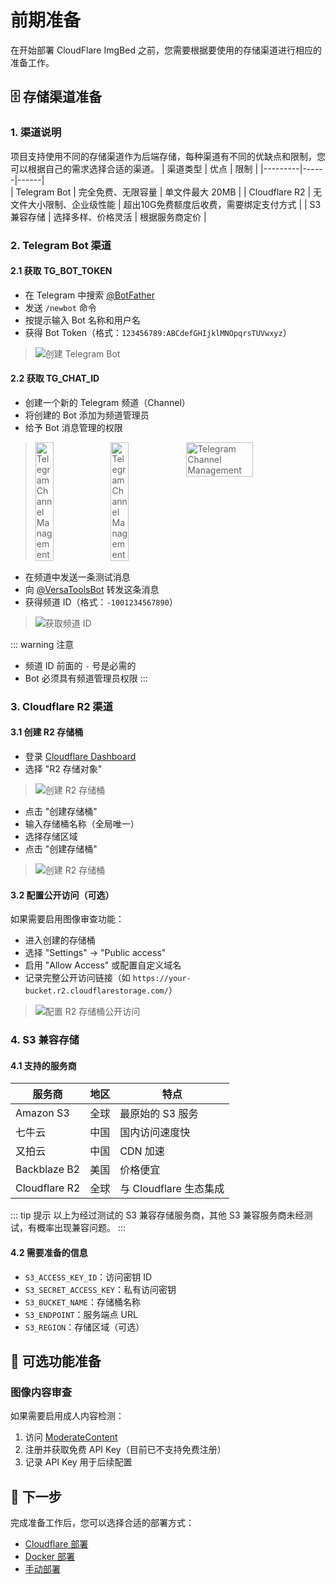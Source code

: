 # 前期准备

在开始部署 CloudFlare ImgBed 之前，您需要根据要使用的存储渠道进行相应的准备工作。

## 🗄️ 存储渠道准备

### 1. 渠道说明

项目支持使用不同的存储渠道作为后端存储，每种渠道有不同的优缺点和限制，您可以根据自己的需求选择合适的渠道。
| 渠道类型 | 优点 | 限制 |
|---------|------|------|  
| Telegram Bot | 完全免费、无限容量 | 单文件最大 20MB |
| Cloudflare R2 | 无文件大小限制、企业级性能 | 超出10G免费额度后收费，需要绑定支付方式 |
| S3 兼容存储 | 选择多样、价格灵活 | 根据服务商定价 |

### 2. Telegram Bot 渠道


#### 2.1 获取 TG_BOT_TOKEN

- 在 Telegram 中搜索 [@BotFather](https://t.me/BotFather)
- 发送 `/newbot` 命令
- 按提示输入 Bot 名称和用户名
- 获得 Bot Token（格式：`123456789:ABCdefGHIjklMNOpqrsTUVwxyz`）

> ![创建 Telegram Bot](/images/deployment/telegram-bot-creation.png)

#### 2.2 获取 TG_CHAT_ID

- 创建一个新的 Telegram 频道（Channel）
- 将创建的 Bot 添加为频道管理员
- 给予 Bot 消息管理的权限
> <div style="display: flex; justify-content: space-between; margin-bottom: 15px;">
>    <img src="/images/deployment/telegram-channel-management.png" alt="Telegram Channel Management" width="25%">
>    <img src="/images/deployment/telegram-channel-management-1.png" alt="Telegram Channel Management" width="25%">
>    <img src="/images/deployment/telegram-channel-management-2.png" alt="Telegram Channel Management" width="48%">
> </div>
- 在频道中发送一条测试消息
- 向 [@VersaToolsBot](https://t.me/VersaToolsBot) 转发这条消息
- 获得频道 ID（格式：`-1001234567890`）



> ![获取频道 ID](/images/deployment/telegram-channel-id.png)

::: warning 注意
- 频道 ID 前面的 `-` 号是必需的
- Bot 必须具有频道管理员权限
:::

### 3. Cloudflare R2 渠道


#### 3.1 创建 R2 存储桶

- 登录 [Cloudflare Dashboard](https://dash.cloudflare.com/)
- 选择 "R2 存储对象"
> ![创建 R2 存储桶](/images/deployment/r2-bucket-creation.png)
- 点击 "创建存储桶"
- 输入存储桶名称（全局唯一）
- 选择存储区域
- 点击 "创建存储桶"
> ![创建 R2 存储桶](/images/deployment/r2-bucket-creation-1.png)


#### 3.2 配置公开访问（可选）

如果需要启用图像审查功能：

- 进入创建的存储桶
- 选择 "Settings" → "Public access"
- 启用 "Allow Access" 或配置自定义域名
- 记录完整公开访问链接（如 `https://your-bucket.r2.cloudflarestorage.com/`）
> ![配置 R2 存储桶公开访问](/images/deployment/r2-public-access.png)

### 4. S3 兼容存储


#### 4.1 支持的服务商

| 服务商 | 地区 | 特点 |
|--------|------|------|
| Amazon S3 | 全球 | 最原始的 S3 服务 |
| 七牛云 | 中国 | 国内访问速度快 |
| 又拍云 | 中国 | CDN 加速 |
| Backblaze B2 | 美国 | 价格便宜 |
| Cloudflare R2 | 全球 | 与 Cloudflare 生态集成 |

::: tip 提示
以上为经过测试的 S3 兼容存储服务商，其他 S3 兼容服务商未经测试，有概率出现兼容问题。
:::

#### 4.2 需要准备的信息

- `S3_ACCESS_KEY_ID`：访问密钥 ID
- `S3_SECRET_ACCESS_KEY`：私有访问密钥
- `S3_BUCKET_NAME`：存储桶名称
- `S3_ENDPOINT`：服务端点 URL
- `S3_REGION`：存储区域（可选）

## 🔧 可选功能准备

### 图像内容审查

如果需要启用成人内容检测：

1. 访问 [ModerateContent](https://moderatecontent.com/)
2. 注册并获取免费 API Key（目前已不支持免费注册）
3. 记录 API Key 用于后续配置




## 🚀 下一步

完成准备工作后，您可以选择合适的部署方式：

- [Cloudflare 部署](/deployment/cloudflare)
- [Docker 部署](/deployment/docker)
- [手动部署](/deployment/manual)
